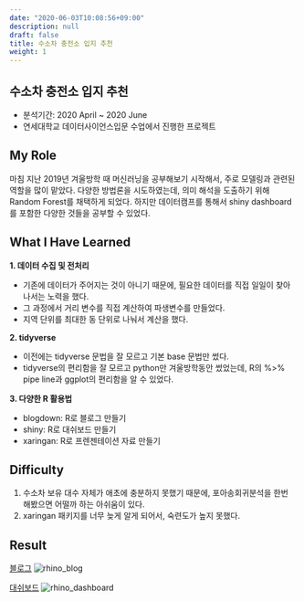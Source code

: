 ```yaml
---
date: "2020-06-03T10:08:56+09:00"
description: null
draft: false
title: 수소차 충전소 입지 추천
weight: 1
---
```


## 수소차 충전소 입지 추천
- 분석기간: 2020 April ~ 2020 June
- 연세대학교 데이터사이언스입문 수업에서 진행한 프로젝트

## My Role
마침 지난 2019년 겨울방학 때 머신러닝을 공부해보기 시작해서, 주로 모델링과 관련된 역할을 많이 맡았다.
다양한 방법론을 시도하였는데, 의미 해석을 도출하기 위해 Random Forest를 채택하게 되었다.
하지만 데이터캠프를 통해서 shiny dashboard를 포함한 다양한 것들을 공부할 수 있었다.

## What I Have Learned
**1. 데이터 수집 및 전처리**
  - 기존에 데이터가 주어지는 것이 아니기 때문에, 필요한 데이터를 직접 일일이 찾아나서는 노력을 했다.
  - 그 과정에서 거리 변수를 직접 계산하여 파생변수를 만들었다.
  - 지역 단위를 최대한 동 단위로 나눠서 계산을 했다.

**2. tidyverse**
  - 이전에는 tidyverse 문법을 잘 모르고 기본 base 문법만 썼다.
  - tidyverse의 편리함을 잘 모르고 python만 겨울방학동안 썼었는데, R의 %>% pipe line과 ggplot의 편리함을 알 수 있었다.

**3. 다양한 R 활용법**
  - blogdown: R로 블로그 만들기
  - shiny: R로 대쉬보드 만들기
  - xaringan: R로 프렌젠테이션 자료 만들기


## Difficulty
1. 수소차 보유 대수 자체가 애초에 충분하지 못했기 때문에, 포아송회귀분석을 한번 해봤으면 어떨까 하는 아쉬움이 있다.
2. xaringan 패키지를 너무 늦게 알게 되어서, 숙련도가 높지 못했다.

## Result
[블로그](https://rhinoblog.netlify.app/)
![rhino_blog](images/posts/blog/rhino_blog.png)

[대쉬보드](https://ysuks.shinyapps.io/dashboard/)
![rhino_dashboard](images/posts/blog/rhino_dashboard.png)